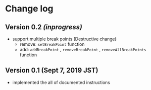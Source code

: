 # Change log

## Version 0.2 _(inprogress)_

- support multiple break points (Destructive change)
  - remove: `setBreakPoint` function
  - add: `addBreakPoint` , `removeBreakPoint` , `removeAllBreakPoints` function

## Version 0.1 (Sept 7, 2019 JST)

- implemented the all of documented instructions
